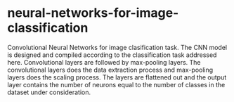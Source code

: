 # neural-networks-for-image-classification
Convolutional Neural Networks for image clasification task. The CNN model is designed and compiled according to the classification task addressed here. Convolutional layers are followed by max-pooling layers. The convolutional layers does the data extraction process and max-pooling layers does the scaling process. The layers are flattened out and the output layer contains the number of neurons equal to the number of classes in the dataset under consideration.
